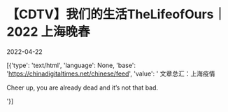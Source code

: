 # 【CDTV】我们的生活TheLifeofOurs｜2022 上海晚春

2022-04-22

[{'type': 'text/html', 'language': None, 'base': 'https://chinadigitaltimes.net/chinese/feed', 'value': ' 文章总汇：上海疫情

Cheer up, you are already dead and it’s not that bad.

'}]